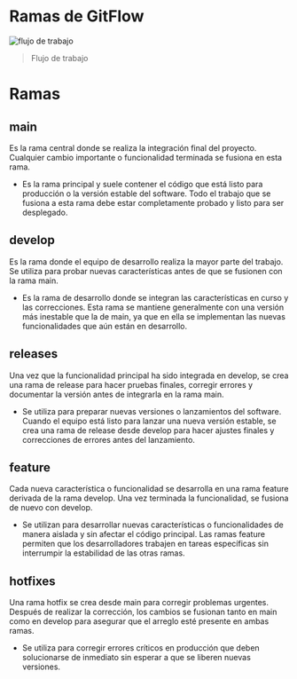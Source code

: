 # Ramas de GitFlow
![flujo de trabajo](https://github.com/user-attachments/assets/5f4428e9-4b57-4594-9539-5751689ee619)
> Flujo de trabajo

# Ramas
## main
 Es la rama central donde se realiza la integración final del proyecto. Cualquier cambio importante o funcionalidad terminada se fusiona en esta rama.
 - Es la rama principal y suele contener el código que está listo para producción o la versión estable del software. Todo el trabajo que se fusiona a esta rama debe estar completamente probado y listo para ser desplegado.
## develop
Es la rama donde el equipo de desarrollo realiza la mayor parte del trabajo. Se utiliza para probar nuevas características antes de que se fusionen con la rama main.
- Es la rama de desarrollo donde se integran las características en curso y las correcciones. Esta rama se mantiene generalmente con una versión más inestable que la de main, ya que en ella se implementan las nuevas funcionalidades que aún están en desarrollo.
## releases
Una vez que la funcionalidad principal ha sido integrada en develop, se crea una rama de release para hacer pruebas finales, corregir errores y documentar la versión antes de integrarla en la rama main.
- Se utiliza para preparar nuevas versiones o lanzamientos del software. Cuando el equipo está listo para lanzar una nueva versión estable, se crea una rama de release desde develop para hacer ajustes finales y correcciones de errores antes del lanzamiento.
## feature
Cada nueva característica o funcionalidad se desarrolla en una rama feature derivada de la rama develop. Una vez terminada la funcionalidad, se fusiona de nuevo con develop.
- Se utilizan para desarrollar nuevas características o funcionalidades de manera aislada y sin afectar el código principal. Las ramas feature permiten que los desarrolladores trabajen en tareas específicas sin interrumpir la estabilidad de las otras ramas.
## hotfixes 
Una rama hotfix se crea desde main para corregir problemas urgentes. Después de realizar la corrección, los cambios se fusionan tanto en main como en develop para asegurar que el arreglo esté presente en ambas ramas.
- Se utiliza para corregir errores críticos en producción que deben solucionarse de inmediato sin esperar a que se liberen nuevas versiones.
